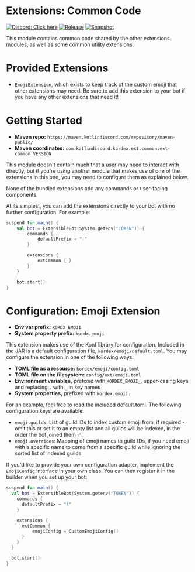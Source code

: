 # Extensions: Common Code

[![Discord: Click here](https://img.shields.io/static/v1?label=Discord&message=Click%20here&color=7289DA&style=for-the-badge&logo=discord)](https://discord.gg/gjXqqCS) [![Release](https://img.shields.io/nexus/r/com.kotlindiscord.kordex.ext.common/ext-common?nexusVersion=3&logo=gradle&color=blue&label=Release&server=https%3A%2F%2Fmaven.kotlindiscord.com&style=for-the-badge)](https://maven.kotlindiscord.com/#browse/browse:maven-releases:ext.common%2Fext-common) [![Snapshot](https://img.shields.io/nexus/s/com.kotlindiscord.kordex.ext.common/ext-common?logo=gradle&color=orange&label=Snapshot&server=https%3A%2F%2Fmaven.kotlindiscord.com&style=for-the-badge)](https://maven.kotlindiscord.com/#browse/browse:maven-snapshots:ext.common%2Fext-common)

This module contains common code shared by the other extensions modules, as well as some common utility extensions.

# Provided Extensions

* `EmojiExtension`, which exists to keep track of the custom emoji that other extensions may need.
  Be sure to add this extension to your bot if you have any other extensions that need it!

# Getting Started

* **Maven repo:** `https://maven.kotlindiscord.com/repository/maven-public/`
* **Maven coordinates:** `com.kotlindiscord.kordex.ext.common:ext-common:VERSION`

This module doesn't contain much that a user may need to interact with directly, but if you're using another module
that makes use of one of the extensions in this one, you may need to configure them as explained below.

None of the bundled extensions add any commands or user-facing components.

At its simplest, you can add the extensions directly to your bot with no further configuration. For example:

```kotlin
suspend fun main() {
    val bot = ExtensibleBot(System.getenv("TOKEN")) {
        commands {
            defaultPrefix = "!"
        }

        extensions {
            extCommon { }
        }
    }

    bot.start()
}
```

# Configuration: Emoji Extension

* **Env var prefix:** `KORDX_EMOJI`
* **System property prefix:** `kordx.emoji`

This extension makes use of the Konf library for configuration. Included in the JAR is a default configuration file,
`kordex/emoji/default.toml`. You may configure the extension in one of the following ways:

* **TOML file as a resource:** `kordex/emoji/config.toml`
* **TOML file on the filesystem:** `config/ext/emoji.toml`
* **Environment variables,** prefixed with `KORDEX_EMOJI_`, upper-casing keys and replacing `.` with `_` in key names
* **System properties,** prefixed with `kordex.emoji.`

For an example, feel free to [read the included default.toml](src/main/resources/kordex/emoji/default.toml). The
following configuration keys are available:

* `emoji.guilds`: List of guild IDs to index custom emoji from, if required - omit this or set it to an empty list and
  all guilds will be indexed, in the order the bot joined them in.
* `emoji.overrides`: Mapping of emoji names to guild IDs, if you need emoji with a specific name to come from a 
  specific guild while ignoring the sorted list of indexed guilds.

If you'd like to provide your own configuration adapter, implement the `EmojiConfig` interface in your own class. You
can then register it in the builder when you set up your bot:

```kotlin
suspend fun main() {
  val bot = ExtensibleBot(System.getenv("TOKEN")) {
    commands {
      defaultPrefix = "!"
    }

    extensions {
      extCommon {
          emojiConfig = CustomEmojiConfig()
      }
    }
  }

  bot.start()
}
```

